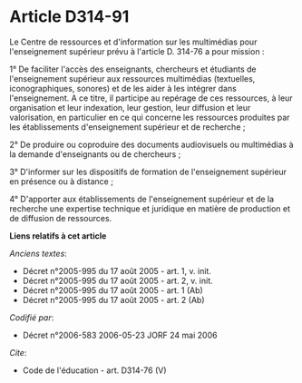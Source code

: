 # Article D314-91

Le Centre de ressources et d'information sur les multimédias pour l'enseignement supérieur prévu à l'article D. 314-76 a pour
mission : 

1° De faciliter l'accès des enseignants, chercheurs et étudiants de l'enseignement supérieur aux ressources multimédias
(textuelles, iconographiques, sonores) et de les aider à les intégrer dans l'enseignement. A ce titre, il participe au
repérage de ces ressources, à leur organisation et leur indexation, leur gestion, leur diffusion et leur valorisation, en
particulier en ce qui concerne les ressources produites par les établissements d'enseignement supérieur et de recherche ; 

2° De produire ou coproduire des documents audiovisuels ou multimédias à la demande d'enseignants ou de chercheurs ; 

3° D'informer sur les dispositifs de formation de l'enseignement supérieur en présence ou à distance ; 

4° D'apporter aux établissements de l'enseignement supérieur et de la recherche une expertise technique et juridique en
matière de production et de diffusion de ressources.

**Liens relatifs à cet article**

_Anciens textes_:

  - Décret n°2005-995 du 17 août 2005 - art. 1, v. init.
  - Décret n°2005-995 du 17 août 2005 - art. 2, v. init.
  - Décret n°2005-995 du 17 août 2005 - art. 1 (Ab)
  - Décret n°2005-995 du 17 août 2005 - art. 2 (Ab)

_Codifié par_:

  - Décret n°2006-583 2006-05-23 JORF 24 mai 2006

_Cite_:

  - Code de l'éducation - art. D314-76 (V)
